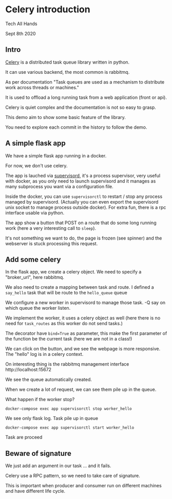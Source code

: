 # Celery introduction

Tech All Hands

Sept 8th 2020

## Intro

[Celery](/en/stable/getting-started/introduction.html) is a distributed task
queue library written in python.

It can use various backend, the most common is rabbitmq.

As per documentation "Task queues are used as a mechanism to distribute work
across threads or machines."

It is used to offload a long running task from a web application (front or api).

Celery is quiet complex and the documentation is not so easy to grasp.

This demo aim to show some basic feature of the library.

You need to explore each commit in the history to follow the demo.

## A simple flask app

We have a simple flask app running in a docker.

For now, we don't use celery.

The app is lauched via [supervisord](http://supervisord.org/), it's a process
supervisor, very useful with docker, as you only need to launch supervisord
and it manages as many subprocess you want via a configuration file.

Inside the docker, you can use `supervisorctl` to restart / stop any process
managed by supervisord. (Actually you can even export the supervisord unix
socket to manage process outside docker). For extra fun, there is a rpc
interface usable via python.

The app show a button that POST on a route that do some long running work (here
a very interesting call to `sleep`).

It's not something we want to do, the page is frozen (see spinner) and the
webserver is stuck processing this request.


## Add some celery

In the flask app, we create a celery object. We need to specify a "broker_url",
here rabbitmq.

We also need to create a mapping between task and route. I defined a `say_hello`
task that will be route to the `hello_queue` queue

We configure a new worker in supervisord to manage those task. -Q say on which
queue the worker listen.

We implement the worker, it uses a celery object as well (here there is no need
for `task_routes` as this worker do not send tasks.)

The decorator have `bind=True` as parameter, this make the first parameter of
the function be the current task (here we are not in a class!)

We can click on the button, and we see the webpage is more responsive. The
"hello" log is in a celery context.

On interesting thing is the rabbitmq management interface http://localhost:15672

We see the queue automatically created.

When we create a lot of request, we can see them pile up in the queue.

What happen if the worker stop?

```
docker-compose exec app supervisorctl stop worker_hello
```

We see only flask log. Task pile up in queue

```
docker-compose exec app supervisorctl start worker_hello
```

Task are proceed

## Beware of signature

We just add an argument in our task ... and it fails.

Celery use a RPC pattern, so we need to take care of signature.

This is important when producer and consumer run on different machines and have
different life cycle.
